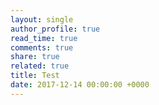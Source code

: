 ```yaml
---
layout: single
author_profile: true
read_time: true
comments: true
share: true
related: true
title: Test
date: 2017-12-14 00:00:00 +0000
---
```

